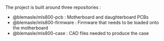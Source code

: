  The project is built around three repositories :

 * @blemasle/mls800-pcb : Motherboard and daughterboard PCBs
 * @blemasle/mls800-firmware : Firmware that needs to be loaded onto the motherboard
 * @blemasle/mls800-case : CAD files needed to produce the case
